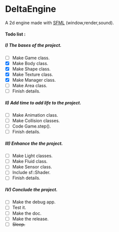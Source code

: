# DeltaEngine
A 2d engine made with [SFML](https://www.sfml-dev.org/) (window,render,sound).

#### Todo list :
##### I) The bases of the project.
- [ ] Make Game class.
- [x] Make Body class.
- [x] Make Shape class.
- [x] Make Texture class.
- [x] Make Manager class.
- [ ] Make Area class.
- [ ] Finish details.
##### II) Add time to add life to the project.
- [ ] Make Animation class.
- [ ] Make Collision classes.
- [ ] Code Game.step().
- [ ] Finish details.
##### III) Enhance the the project.
- [ ] Make Light classes.
- [ ] Make Fluid class.
- [ ] Make Sensor class.
- [ ] Include sf::Shader.
- [ ] Finish details.
##### IV) Conclude the project.
- [ ] Make the debug app.
- [ ] Test it.
- [ ] Make the doc.
- [ ] Make the release.
- [ ] ~~Sleep.~~